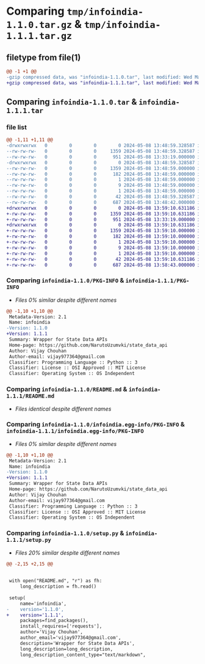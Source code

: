 # Comparing `tmp/infoindia-1.1.0.tar.gz` & `tmp/infoindia-1.1.1.tar.gz`

## filetype from file(1)

```diff
@@ -1 +1 @@
-gzip compressed data, was "infoindia-1.1.0.tar", last modified: Wed May  8 13:48:59 2024, max compression
+gzip compressed data, was "infoindia-1.1.1.tar", last modified: Wed May  8 13:59:10 2024, max compression
```

## Comparing `infoindia-1.1.0.tar` & `infoindia-1.1.1.tar`

### file list

```diff
@@ -1,11 +1,11 @@
-drwxrwxrwx   0        0        0        0 2024-05-08 13:48:59.328587 infoindia-1.1.0/
--rw-rw-rw-   0        0        0     1359 2024-05-08 13:48:59.328587 infoindia-1.1.0/PKG-INFO
--rw-rw-rw-   0        0        0      951 2024-05-08 13:33:19.000000 infoindia-1.1.0/README.md
-drwxrwxrwx   0        0        0        0 2024-05-08 13:48:59.328587 infoindia-1.1.0/infoindia.egg-info/
--rw-rw-rw-   0        0        0     1359 2024-05-08 13:48:59.000000 infoindia-1.1.0/infoindia.egg-info/PKG-INFO
--rw-rw-rw-   0        0        0      182 2024-05-08 13:48:59.000000 infoindia-1.1.0/infoindia.egg-info/SOURCES.txt
--rw-rw-rw-   0        0        0        1 2024-05-08 13:48:59.000000 infoindia-1.1.0/infoindia.egg-info/dependency_links.txt
--rw-rw-rw-   0        0        0        9 2024-05-08 13:48:59.000000 infoindia-1.1.0/infoindia.egg-info/requires.txt
--rw-rw-rw-   0        0        0        1 2024-05-08 13:48:59.000000 infoindia-1.1.0/infoindia.egg-info/top_level.txt
--rw-rw-rw-   0        0        0       42 2024-05-08 13:48:59.328587 infoindia-1.1.0/setup.cfg
--rw-rw-rw-   0        0        0      687 2024-05-08 13:48:42.000000 infoindia-1.1.0/setup.py
+drwxrwxrwx   0        0        0        0 2024-05-08 13:59:10.631186 infoindia-1.1.1/
+-rw-rw-rw-   0        0        0     1359 2024-05-08 13:59:10.631186 infoindia-1.1.1/PKG-INFO
+-rw-rw-rw-   0        0        0      951 2024-05-08 13:33:19.000000 infoindia-1.1.1/README.md
+drwxrwxrwx   0        0        0        0 2024-05-08 13:59:10.631186 infoindia-1.1.1/infoindia.egg-info/
+-rw-rw-rw-   0        0        0     1359 2024-05-08 13:59:10.000000 infoindia-1.1.1/infoindia.egg-info/PKG-INFO
+-rw-rw-rw-   0        0        0      182 2024-05-08 13:59:10.000000 infoindia-1.1.1/infoindia.egg-info/SOURCES.txt
+-rw-rw-rw-   0        0        0        1 2024-05-08 13:59:10.000000 infoindia-1.1.1/infoindia.egg-info/dependency_links.txt
+-rw-rw-rw-   0        0        0        9 2024-05-08 13:59:10.000000 infoindia-1.1.1/infoindia.egg-info/requires.txt
+-rw-rw-rw-   0        0        0        1 2024-05-08 13:59:10.000000 infoindia-1.1.1/infoindia.egg-info/top_level.txt
+-rw-rw-rw-   0        0        0       42 2024-05-08 13:59:10.631186 infoindia-1.1.1/setup.cfg
+-rw-rw-rw-   0        0        0      687 2024-05-08 13:58:43.000000 infoindia-1.1.1/setup.py
```

### Comparing `infoindia-1.1.0/PKG-INFO` & `infoindia-1.1.1/PKG-INFO`

 * *Files 0% similar despite different names*

```diff
@@ -1,10 +1,10 @@
 Metadata-Version: 2.1
 Name: infoindia
-Version: 1.1.0
+Version: 1.1.1
 Summary: Wrapper for State Data APIs
 Home-page: https://github.com/NarutoUzumvki/state_data_api
 Author: Vijay Chouhan
 Author-email: vijay977364@gmail.com
 Classifier: Programming Language :: Python :: 3
 Classifier: License :: OSI Approved :: MIT License
 Classifier: Operating System :: OS Independent
```

### Comparing `infoindia-1.1.0/README.md` & `infoindia-1.1.1/README.md`

 * *Files identical despite different names*

### Comparing `infoindia-1.1.0/infoindia.egg-info/PKG-INFO` & `infoindia-1.1.1/infoindia.egg-info/PKG-INFO`

 * *Files 0% similar despite different names*

```diff
@@ -1,10 +1,10 @@
 Metadata-Version: 2.1
 Name: infoindia
-Version: 1.1.0
+Version: 1.1.1
 Summary: Wrapper for State Data APIs
 Home-page: https://github.com/NarutoUzumvki/state_data_api
 Author: Vijay Chouhan
 Author-email: vijay977364@gmail.com
 Classifier: Programming Language :: Python :: 3
 Classifier: License :: OSI Approved :: MIT License
 Classifier: Operating System :: OS Independent
```

### Comparing `infoindia-1.1.0/setup.py` & `infoindia-1.1.1/setup.py`

 * *Files 20% similar despite different names*

```diff
@@ -2,15 +2,15 @@
 
 
 with open("README.md", "r") as fh:
     long_description = fh.read()
 
 setup(
     name='infoindia',
-    version='1.1.0',
+    version='1.1.1',
     packages=find_packages(),
     install_requires=['requests'],
     author='Vijay Chouhan',
     author_email='vijay977364@gmail.com',
     description='Wrapper for State Data APIs',
     long_description=long_description,
     long_description_content_type="text/markdown",
```

